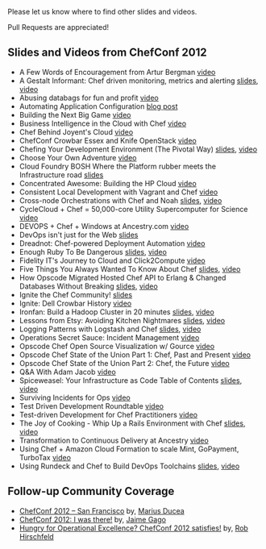 Please let us know where to find other slides and videos.

Pull Requests are appreciated!

## Slides and Videos from ChefConf 2012

* A Few Words of Encouragement from Artur Bergman [video](http://www.youtube.com/watch?v=qRnTejOMbZU)
* A Gestalt Informant: Chef driven monitoring, metrics and alerting [slides](http://gestalt-informant.heroku.com/), [video](http://www.youtube.com/watch?v=BXxtdE-Paco)
* Abusing databags for fun and profit [video](http://www.youtube.com/watch?v=qIxpK_VK9fE)
* Automating Application Configuration [blog post](http://blog.geeksgonemad.com/2012/05/automating-application-configuration.html)
* Building the Next Big Game [video](http://www.youtube.com/watch?v=VzihagU1fmw&feature=plcp)
* Business Intelligence in the Cloud with Chef [video](http://www.youtube.com/watch?v=mAo-mPMSeng)
* Chef Behind Joyent's Cloud [video](http://www.youtube.com/watch?v=he7vxhm6v64)
* ChefConf Crowbar Essex and Knife OpenStack [video](http://www.youtube.com/watch?feature=player_embedded&v=IXLKS-NHplU)
* Chefing Your Development Environment (The Pivotal Way) [slides](http://dl.dropbox.com/u/14813764/presentations/pivotal_workstation_chefconf/slides.html), [video](http://www.youtube.com/watch?v=kfQy8UzBUvY)
* Choose Your Own Adventure [video](http://www.youtube.com/watch?v=UD7qOfa4QDk)
* Cloud Foundry BOSH Where the Platform rubber meets the Infrastructure road [slides](http://www.slideshare.net/chanezon/cloud-foundry-bosh-where-the-platform-rubber-meets-the-infrastructure-road-chefconf)
* Concentrated Awesome: Building the HP Cloud [video](http://www.youtube.com/watch?v=O8kfqWonJlY&feature=plcp)
* Consistent Local Development with Vagrant and Chef [video](http://www.youtube.com/watch?v=eunKAKowabs)
* Cross-node Orchestrations with Chef and Noah [slides](https://speakerdeck.com/u/lusis/p/cross-node-orchestration-with-chef-and-noah), [video](http://www.youtube.com/watch?v=9jCrw6WQbbg)
* CycleCloud + Chef = 50,000-core Utility Supercomputer for Science [video](http://www.youtube.com/watch?v=cEaQB6e7G0Q)
* DEVOPS + Chef + Windows at Ancestry.com [video](http://www.youtube.com/watch?v=pF5ya0q53kk)
* DevOps isn't just for the Web [slides](https://speakerdeck.com/u/juanje/p/devops-isnt-just-for-the-web)
* Dreadnot:  Chef-powered Deployment Automation [video](http://www.youtube.com/watch?v=_rWQ3wWhoTQ)
* Enough Ruby To Be Dangerous [slides](http://ampledata.org/enough_ruby_to_be_dangerous.html), [video](http://www.youtube.com/watch?v=Q0B-H3Qo_s4)
* Fidelity IT's Journey to Cloud and Click2Compute [video](http://www.youtube.com/watch?v=NXhV8sFdPV0)
* Five Things You Always Wanted To Know About Chef [slides](https://speakerdeck.com/u/nathenharvey/p/5-things-you-always-wanted-to-know-about-chef), [video](http://www.youtube.com/watch?v=uREL4FFPddo)
* How Opscode Migrated Hosted Chef API to Erlang & Changed Databases Without Breaking [slides](https://speakerdeck.com/u/sfalcon/p/how-we-moved-hosted-chef-to-erlang-mysql-and-why-you-didnt-notice), [video](http://www.youtube.com/watch?v=FRFekZrLNas)
* Ignite the Chef Community! [slides](https://speakerdeck.com/u/nathenharvey/p/ignite-chef-community)
* Ignite: Dell Crowbar History [video](http://www.youtube.com/watch?feature=player_embedded&v=N8gHwGazfek)
* Ironfan: Build a Hadoop Cluster in 20 minutes [slides](http://www.slideshare.net/temujin9/chefconf-2012), [video](http://www.youtube.com/watch?v=DxRXqW-rc-Y)
* Lessons from Etsy: Avoiding Kitchen Nightmares [slides](http://www.slideshare.net/mcdonnps/lessons-from-etsy-avoiding-kitchen-nightmares-chefconf-2012), [video](http://www.youtube.com/watch?v=nSnJCJiZDDU)
* Logging Patterns with Logstash and Chef [slides](https://speakerdeck.com/u/lusis/p/logging-patterns-with-logstash-and-chef), [video](http://www.youtube.com/watch?v=GNv1ho0GKOs)
* Operations Secret Sauce: Incident Management [video](http://www.youtube.com/watch?v=4d38Ena1Abo)
* Opscode Chef Open Source Visualization w/ Gource [video](http://www.youtube.com/watch?v=ZIlWCE4FCqw)
* Opscode Chef State of the Union Part 1: Chef, Past and Present [video](http://www.youtube.com/watch?v=bAWjqE5FCxI)
* Opscode Chef State of the Union Part 2: Chef, the Future [video](http://www.youtube.com/watch?v=Lv89JG81-9M)
* Q&A With Adam Jacob [video](http://www.youtube.com/watch?v=89n-5ZpTSTE)
* Spiceweasel:  Your Infrastructure as Code Table of Contents [slides](http://www.slideshare.net/mattray/chefconf-2012-spiceweasel), [video](http://www.youtube.com/watch?v=tnULHhIYbbo)
* Surviving Incidents for Ops [video](http://www.youtube.com/watch?v=OMCCkf06VRU)
* Test Driven Development Roundtable [video](http://www.youtube.com/watch?v=dPaYfAIvqxw)
* Test-driven Development for Chef Practitioners [video](http://www.youtube.com/watch?v=o2e0aZUAVGw)
* The Joy of Cooking - Whip Up a Rails Environment with Chef [slides](https://speakerdeck.com/u/nathenharvey/p/whip-up-a-rails-environment-with-chef-chefconf), [video](http://www.youtube.com/watch?v=X1mmzERRkeI)
* Transformation to Continuous Delivery at Ancestry [video](http://www.youtube.com/watch?v=J6g10f83yVE)
* Using Chef + Amazon Cloud Formation to scale Mint, GoPayment, TurboTax [video](http://www.youtube.com/watch?v=lse9MEvLIbk)
* Using Rundeck and Chef to Build DevOps Toolchains [slides](http://www.slideshare.net/AnthonyShortland/dto-chefconf2012), [video](http://www.youtube.com/watch?v=9v1Hnl3ZyBg)


## Follow-up Community Coverage

* [ChefConf 2012 – San Francisco](http://www.ducea.com/2012/05/18/chefconf-2012-san-francisco/) by, [Marius Ducea](http://twitter.com/mariusducea)
* [ChefConf 2012: I was there!](http://www.jaimegago.com/chefconf-2012-i-was-there/) by, [Jaime Gago](https://twitter.com/#!/JaimeGagoTech)
* [Hungry for Operational Excellence? ChefConf 2012 satisfies!](http://robhirschfeld.com/2012/05/23/opscode-chefconf-2012-devops/) by, [Rob Hirschfeld](http://twitter.com/zehicle)
